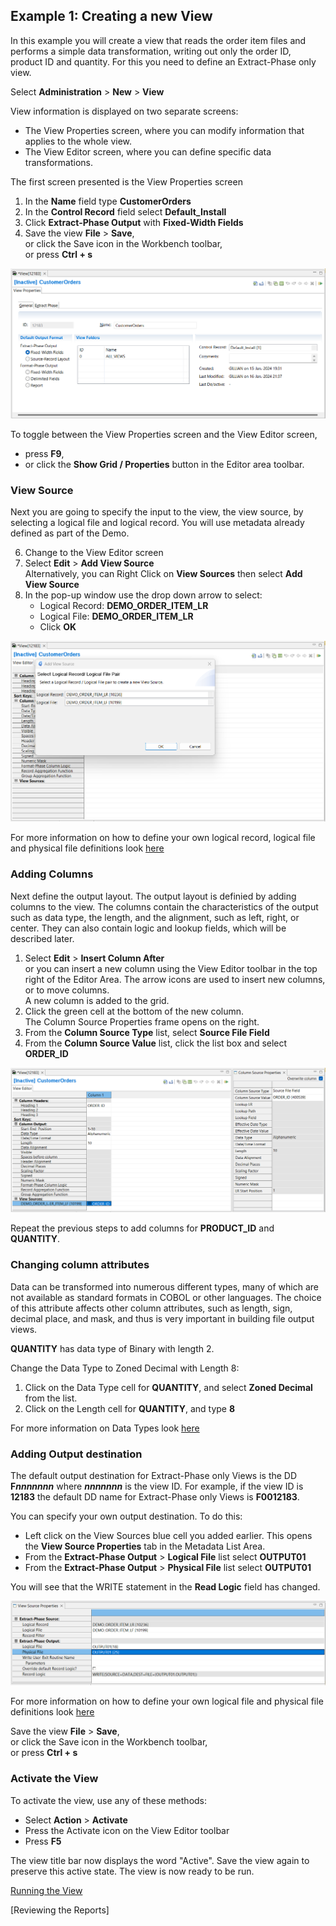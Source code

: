 ## Example 1: Creating a new View

In this example you will create a view that reads the order item files and performs a simple data transformation, writing out only the order ID, product ID and quantity. For this you need to define an Extract-Phase only view.

Select **Administration** > **New** > **View**

View information is displayed on two separate screens:

- The View Properties screen, where you can modify information that applies to the whole view.  
- The View Editor screen, where you can define specific data transformations.

The first screen presented is the View Properties screen

1. In the **Name** field type **CustomerOrders**
2. In the **Control Record** field select **Default_Install**
3. Click **Extract-Phase Output** with **Fixed-Width Fields** 
4. Save the view **File** > **Save**,  
   or click the Save icon in the Workbench toolbar,  
   or press **Ctrl + s**

![View Properties outline](../../images/NewViewExtract.png)

To toggle between the View Properties screen and the View Editor screen,  
- press **F9**,  
- or click the **Show Grid / Properties** button in the Editor area toolbar.

### View Source 

Next you are going to specify the input to the view, the view source, by selecting a logical file and logical record. You will use metadata already defined as part of the Demo.

6. Change to the View Editor screen
7. Select **Edit** > **Add View Source**  
   Alternatively, you can Right Click on **View Sources** then select **Add View Source**
8. In the pop-up window use the drop down arrow to select:
   - Logical Record: **DEMO_ORDER_ITEM_LR**
   - Logical File: **DEMO_ORDER_ITEM_LR**
   - Click **OK**

![View Properties outline](../../images/NewViewSource.png)

For more information on how to define your own logical record, logical file and physical file definitions look [here](../../Advanced%20Features/MetaData/SpecifyLRLFPFs.md) 

### Adding Columns

Next define the output layout. The output layout is definied by adding columns to the view. The columns contain the characteristics of the output such as data type, the length, and the alignment, such as left, right, or center. They can also contain logic and lookup fields, which will be described later.

1. Select **Edit** > **Insert Column After**  
or you can insert a new column using the View Editor toolbar in the top right of the Editor Area. The arrow icons are used to insert new columns, or to move columns.  
A new column is added to the grid.
2.  Click the green cell at the bottom of the new column.  
The Column Source Properties frame opens on the right.  
3.  From the **Column Source Type** list, select **Source File Field**
4.  From the **Column Source Value** list, click the list box and select **ORDER_ID**

![New View column](../../images/NewViewColumn.png)

Repeat the previous steps to add columns for **PRODUCT_ID** and **QUANTITY**. 

### Changing column attributes

Data can be transformed into numerous different types, many of which are not available as standard formats in COBOL or other languages. The choice of this attribute affects other column attributes, such as length, sign, decimal place, and mask, and thus is very important in building file output views.

**QUANTITY** has data type of Binary with length 2. 

Change the Data Type to Zoned Decimal with Length 8:
1. Click on the Data Type cell for **QUANTITY**, and select **Zoned Decimal** from the list.
2. Click on the Length cell for **QUANTITY**, and type **8** 

For more information on Data Types look [here](../../Advanced%20Features/MetaData/DataTypes.md)

### Adding Output destination

The default output destination for Extract-Phase only Views is the DD **F*****nnnnnnn*** where ***nnnnnnn*** is the view ID. For example, if the view ID is **12183** the default DD name for Extract-Phase only Views is **F0012183**.

You can specify your own output destination. To do this:

- Left click on the View Sources blue cell you added earlier. This opens the **View Source Properties** tab in the Metadata List Area.
- From the **Extract-Phase Output** > **Logical File** list select **OUTPUT01**
- From the **Extract-Phase Output** > **Physical File** list select **OUTPUT01**

You will see that the WRITE statement in the **Read Logic** field has changed.

![Output Properties](../../images/NewViewSourceProperties.png)

For more information on how to define your own logical file and physical file definitions look [here](../../Advanced%20Features/MetaData/SpecifyLRLFPFs.md)

Save the view **File** > **Save**,  
   or click the Save icon in the Workbench toolbar,  
   or press **Ctrl + s**

### Activate the View 

To activate the view, use any of these methods: 
- Select  **Action** > **Activate** 
- Press the Activate icon on the View Editor toolbar 
- Press **F5**

The view title bar now displays the word "Active". Save the view again to preserve this active state. The view is now ready to be run.

[Running the View](../RunView/RunView.md)

[Reviewing the Reports]
